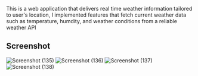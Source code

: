 This is a web application that delivers real time weather information tailored to user's location, I implemented features that fetch current weather data such as temperature, humdity, and weather conditions from a reliable weather API

## Screenshot
![Screenshot (135)](https://github.com/user-attachments/assets/f17e50e9-3d68-4ae2-9d20-b1010d35807d)
![Screenshot (136)](https://github.com/user-attachments/assets/ecdc0b8b-8bb8-43ef-ae6f-7d248270c00c)
![Screenshot (137)](https://github.com/user-attachments/assets/b3df93f9-46a0-40de-b792-311822335651)
![Screenshot (138)](https://github.com/user-attachments/assets/7f16d00d-df04-4f1f-b1b1-4242a855eac1)
